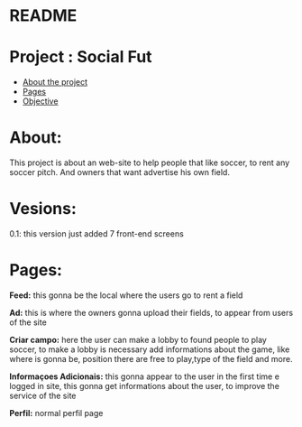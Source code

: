 # README
<h1>Project : Social Fut</h1>
<ul>
  <li><a  href="">About the project</a></li>
  <li><a  href="">Pages</a></li>
  <li><a  href="">Objective</a></li>
 </ul>
<h1 id="about"><strong>About:</strong></h1>
<p>This project is about an web-site to help people that like soccer, to rent any soccer pitch. And  owners that want advertise his own field.</p>

<h1 id="versions"><strong>Vesions:</strong></h1>
<p>0.1: this version just added 7 front-end screens</p>

<h1 id="pages"><strong>Pages:</strong></h1>
<p><strong>Feed:</strong> this gonna be the local where the users go to rent a field</p>
<p><strong>Ad:</strong> this is where the owners gonna upload their fields, to appear from users of the site</p>
<p><strong>Criar campo:</strong> here the user can make a lobby to found people to play soccer, to make a lobby is necessary add informations about the game, like where is gonna be, position there are free to play,type of the field and more.</p>
<p><strong>Informaçoes Adicionais:</strong> this gonna appear to the user in the first time e logged in site, this gonna get informations about the user, to improve the service of the site</p>
<p><strong>Perfil:</strong> normal perfil page</p>


